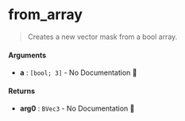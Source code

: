 # from\_array

>  Creates a new vector mask from a bool array.

#### Arguments

- **a** : `[bool; 3]` \- No Documentation 🚧

#### Returns

- **arg0** : `BVec3` \- No Documentation 🚧